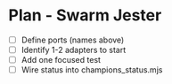 <!-- Updated: 2025-09-18T13:32:25.891Z -->
# Plan - Swarm Jester

- [ ] Define ports (names above)
- [ ] Identify 1-2 adapters to start
- [ ] Add one focused test
- [ ] Wire status into champions_status.mjs
